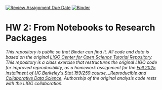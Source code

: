 [![Review Assignment Due Date](https://classroom.github.com/assets/deadline-readme-button-22041afd0340ce965d47ae6ef1cefeee28c7c493a6346c4f15d667ab976d596c.svg)](https://classroom.github.com/a/y12QcJaO)
[![Binder](https://mybinder.org/badge_logo.svg)](https://mybinder.org/v2/gh/UCB-stat-159-f25/hw-2-joshawat/HEAD?urlpath=lab/tree/LOSC_Event_tutorial.ipynb)
# HW 2: From Notebooks to Research Packages

_This repository is public so that Binder can find it. All code and data is based on the original [LIGO Center for Open Science Tutorial Repository](https://github.com/losc-tutorial/LOSC_Event_tutorial). This repository is a class exercise that restructures the original LIGO code for improved reproducibility, as a homework assignment for the [Fall 2025 installment of UC Berkeley's Stat 159/259 course, _Reproducible and Collaborative Data Science](https://ucb-stat-159-f25.github.io/site/). Authorship of the original analysis code rests with the LIGO collaboration._
